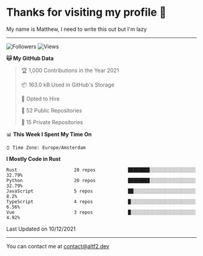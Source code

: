 # Thanks for visiting my profile 👋
My name is Matthew, I need to write this out but I'm lazy

---
![Followers](https://img.shields.io/github/followers/AltF02?style=social)
![Views](https://komarev.com/ghpvc/?username=DankDumpster&style=flat-square&color=green)
<!--START_SECTION:waka-->
**🐱 My GitHub Data** 

> 🏆 1,000 Contributions in the Year 2021
 > 
> 📦 163.0 kB Used in GitHub's Storage 
 > 
> 💼 Opted to Hire
 > 
> 📜 52 Public Repositories 
 > 
> 🔑 15 Private Repositories  
 > 
📊 **This Week I Spent My Time On** 

```text
⌚︎ Time Zone: Europe/Amsterdam

```

**I Mostly Code in Rust** 

```text
Rust                     20 repos            ████████░░░░░░░░░░░░░░░░░   32.79% 
Python                   20 repos            ████████░░░░░░░░░░░░░░░░░   32.79% 
JavaScript               5 repos             ██░░░░░░░░░░░░░░░░░░░░░░░   8.2% 
TypeScript               4 repos             █░░░░░░░░░░░░░░░░░░░░░░░░   6.56% 
Vue                      3 repos             █░░░░░░░░░░░░░░░░░░░░░░░░   4.92%

```



 Last Updated on 10/12/2021
<!--END_SECTION:waka-->
-------

You can contact me at contact@altf2.dev
